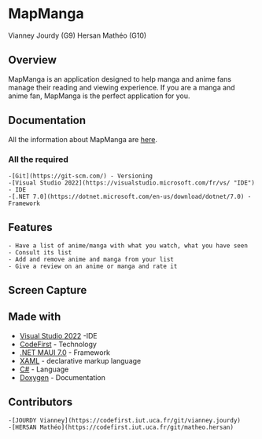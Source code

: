 # MapManga

Vianney Jourdy (G9) Hersan Mathéo (G10)

## Overview
MapManga is an application designed to help manga and anime fans manage their reading and viewing experience. If you are a manga and anime fan, MapManga is the perfect application for you.

## Documentation 
All the information about MapManga are [here](https://codefirst.iut.uca.fr/git/vianney.jourdy/MapManga/src/branch/master/Documentation "Documentation").

### All the required
    -[Git](https://git-scm.com/) - Versioning
    -[Visual Studio 2022](https://visualstudio.microsoft.com/fr/vs/ "IDE") - IDE
    -[.NET 7.0](https://dotnet.microsoft.com/en-us/download/dotnet/7.0) - Framework

## Features
    - Have a list of anime/manga with what you watch, what you have seen
    - Consult its list 
    - Add and remove anime and manga from your list 
    - Give a review on an anime or manga and rate it

## Screen Capture 

## Made with 
- [Visual Studio 2022](https://visualstudio.microsoft.com/fr/vs/ "IDE") -IDE
- [CodeFirst](https://codefirst.iut.uca.fr/) - Technology
- [.NET MAUI 7.0](https://learn.microsoft.com/fr-fr/dotnet/maui/whats-new/dotnet-7) - Framework
- [XAML](https://learn.microsoft.com/fr-fr/dotnet/desktop/wpf/xaml/?view=netdesktop-7.0) - declarative markup language
- [C#](https://learn.microsoft.com/fr-fr/dotnet/csharp/) - Language
- [Doxygen](https://www.doxygen.nl/) - Documentation

## Contributors
    -[JOURDY Vianney](https://codefirst.iut.uca.fr/git/vianney.jourdy)
    -[HERSAN Mathéo](https://codefirst.iut.uca.fr/git/matheo.hersan)




    